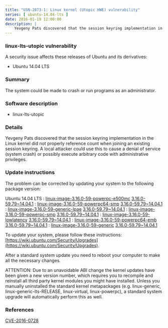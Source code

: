 ```yaml
---
title: "USN-2873-1: Linux kernel (Utopic HWE) vulnerability"
series: [ ubuntu-14.04-lts ]
date: 2016-01-19 12:00:00
description: |
    Yevgeny Pats discovered that the session keyring implementation in the Linux kernel did not properly reference count when joining an existing session keyring. A local attacker could use this to cause a denial of service (system crash) or possibly execute arbitrary code with administrative privileges. 
--- 
```

 
### linux-lts-utopic vulnerability

A security issue affects these releases of Ubuntu and its derivatives:

* Ubuntu 14.04 LTS

### Summary

The system could be made to crash or run programs as an administrator. 

### Software description

* linux-lts-utopic 

### Details

Yevgeny Pats discovered that the session keyring implementation in the Linux kernel did not properly reference count when joining an existing session keyring. A local attacker could use this to cause a denial of service (system crash) or possibly execute arbitrary code with administrative privileges. 

### Update instructions

The problem can be corrected by updating your system to the following package version:

Ubuntu 14.04 LTS
 : [linux-image-3.16.0-59-powerpc-e500mc](https://launchpad.net/ubuntu/+source/linux-lts-utopic) <span> [3.16.0-59.79~14.04.1](https://launchpad.net/ubuntu/+source/linux-lts-utopic/3.16.0-59.79~14.04.1) </span> 
 : [linux-image-3.16.0-59-powerpc64-smp](https://launchpad.net/ubuntu/+source/linux-lts-utopic) <span> [3.16.0-59.79~14.04.1](https://launchpad.net/ubuntu/+source/linux-lts-utopic/3.16.0-59.79~14.04.1) </span> 
 : [linux-image-3.16.0-59-generic-lpae](https://launchpad.net/ubuntu/+source/linux-lts-utopic) <span> [3.16.0-59.79~14.04.1](https://launchpad.net/ubuntu/+source/linux-lts-utopic/3.16.0-59.79~14.04.1) </span> 
 : [linux-image-3.16.0-59-powerpc-smp](https://launchpad.net/ubuntu/+source/linux-lts-utopic) <span> [3.16.0-59.79~14.04.1](https://launchpad.net/ubuntu/+source/linux-lts-utopic/3.16.0-59.79~14.04.1) </span> 
 : [linux-image-3.16.0-59-lowlatency](https://launchpad.net/ubuntu/+source/linux-lts-utopic) <span> [3.16.0-59.79~14.04.1](https://launchpad.net/ubuntu/+source/linux-lts-utopic/3.16.0-59.79~14.04.1) </span> 
 : [linux-image-3.16.0-59-powerpc64-emb](https://launchpad.net/ubuntu/+source/linux-lts-utopic) <span> [3.16.0-59.79~14.04.1](https://launchpad.net/ubuntu/+source/linux-lts-utopic/3.16.0-59.79~14.04.1) </span> 
 : [linux-image-3.16.0-59-generic](https://launchpad.net/ubuntu/+source/linux-lts-utopic) <span> [3.16.0-59.79~14.04.1](https://launchpad.net/ubuntu/+source/linux-lts-utopic/3.16.0-59.79~14.04.1) </span> 

To update your system, please follow these instructions: [https://wiki.ubuntu.com/Security/Upgrades](https://wiki.ubuntu.com/Security/Upgrades).

After a standard system update you need to reboot your computer to make all the necessary changes.

ATTENTION: Due to an unavoidable ABI change the kernel updates have been given a new version number, which requires you to recompile and reinstall all third party kernel modules you might have installed. Unless you manually uninstalled the standard kernel metapackages (e.g. linux-generic, linux-generic-lts-RELEASE, linux-virtual, linux-powerpc), a standard system upgrade will automatically perform this as well. 

### References

 [CVE-2016-0728](http://people.ubuntu.com/~ubuntu-security/cve/CVE-2016-0728)
 
